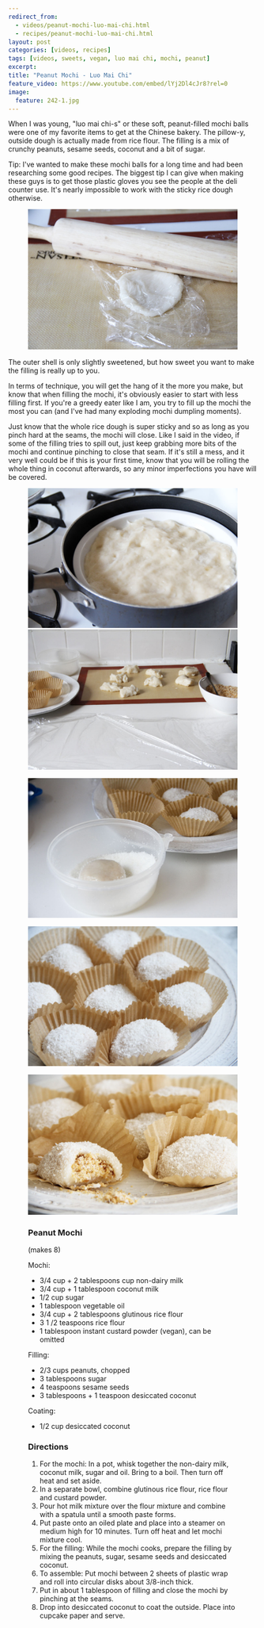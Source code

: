 ```yaml
---
redirect_from: 
  - videos/peanut-mochi-luo-mai-chi.html
  - recipes/peanut-mochi-luo-mai-chi.html
layout: post
categories: [videos, recipes]
tags: [videos, sweets, vegan, luo mai chi, mochi, peanut]
excerpt: 
title: "Peanut Mochi - Luo Mai Chi"
feature_video: https://www.youtube.com/embed/lYj2Dl4cJr8?rel=0
image:
  feature: 242-1.jpg
---
```


When I was young, "luo mai chi-s" or these soft, peanut-filled mochi balls were one of my favorite items to get at the Chinese bakery.  The pillow-y, outside dough is actually made from rice flour.  The filling is a mix of crunchy peanuts, sesame seeds, coconut and a bit of sugar.

Tip: I've wanted to make these mochi balls for a long time and had been researching some good recipes. The biggest tip I can give when making these guys is to get those plastic gloves you see the people at the deli counter use.  It's nearly impossible to work with the sticky rice dough otherwise.

<figure>
    <img src="/images/242-6.jpg">
</figure> 

The outer shell is only slightly sweetened, but how sweet you want to make the filling is really up to you. 

In terms of technique, you will get the hang of it the more you make, but know that when filling the mochi, it's obviously easier to start with less filling first.  If you're a greedy eater like I am, you try to fill up the mochi the most you can (and I've had many exploding mochi dumpling moments).  

Just know that the whole rice dough is super sticky and so as long as you pinch hard at the seams, the mochi will close.  Like I said in the video, if some of the filling tries to spill out, just keep grabbing more bits of the mochi and continue pinching to close that seam.  If it's still a mess, and it very well could be if this is your first time, know that you will be rolling the whole thing in coconut afterwards, so any minor imperfections you have will be covered.

<figure class="half">
<img src="/images/242-3.jpg">
<img src="/images/242-5.jpg">
</figure>

<figure>
    <img src="/images/242-7.jpg">
</figure> 

<figure>
    <img src="/images/242-8.jpg">
</figure> 

<figure>
    <img src="/images/242-10.jpg">
</figure> 

<figure class="ingredients" markdown="1">

### Peanut Mochi

(makes 8)

Mochi:

- 3/4 cup + 2 tablespoons cup non-dairy milk 
- 3/4 cup + 1 tablespoon coconut milk
- 1/2 cup sugar
- 1 tablespoon vegetable oil 
- 3/4 cup + 2 tablespoons glutinous rice flour 
- 3 1 /2 teaspoons rice flour 
- 1 tablespoon instant custard powder (vegan), can be omitted


Filling:

- 2/3 cups peanuts, chopped
- 3 tablespoons sugar
- 4 teaspoons sesame seeds
- 3 tablespoons + 1 teaspoon desiccated coconut

Coating:

- 1/2 cup desiccated coconut

</figure>

<figure class="directions" markdown="1">

### Directions

1. For the mochi: In a pot, whisk together the non-dairy milk, coconut milk, sugar and oil.  Bring to a boil.  Then turn off heat and set aside.
2. In a separate bowl, combine glutinous rice flour, rice flour and custard powder.
3. Pour hot milk mixture over the flour mixture and combine with a spatula until a smooth paste forms.
4. Put paste onto an oiled plate and place into a steamer on medium high for 10 minutes.  Turn off heat and let mochi mixture cool.
5. For the filling: While the mochi cooks, prepare the filling by mixing the peanuts, sugar, sesame seeds and desiccated coconut.
6. To assemble: Put mochi between 2 sheets of plastic wrap and roll into circular disks about 3/8-inch thick.
7. Put in about 1 tablespoon of filling and close the mochi by pinching at the seams.
8. Drop into desiccated coconut to coat the outside.  Place into cupcake paper and serve.
</figure>


